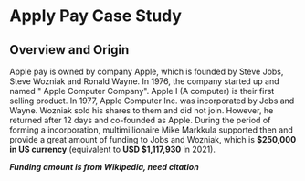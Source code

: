# Apply Pay Case Study

## Overview and Origin
Apple pay is owned by company Apple, which is founded by Steve Jobs, Steve Wozniak and Ronald Wayne. In 1976, the company started up and named " Apple Computer Company". Apple I (A computer) is their first selling product. In 1977, Apple Computer Inc. was incorporated by Jobs and Wayne. Wozniak sold his shares to them and did not join. However, he returned after 12 days and co-founded as Apple.  During the period of forming a incorporation, multimillionaire Mike Markkula supported then and provide a great amount of funding to Jobs and Wozniak, which is **$250,000 in US currency** (equivalent to **USD $1,117,930** in 2021).

***Funding amount is from Wikipedia, need citation***
